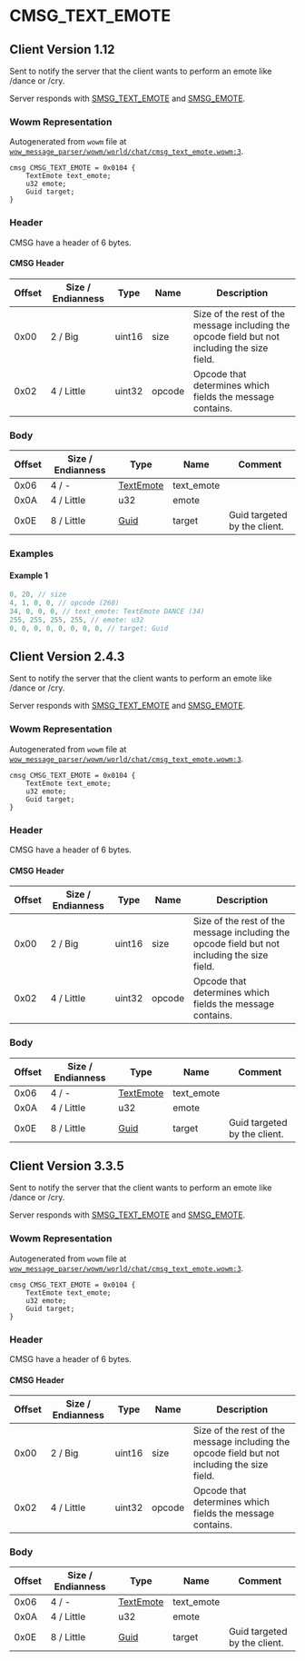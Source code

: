 # CMSG_TEXT_EMOTE

## Client Version 1.12

Sent to notify the server that the client wants to perform an emote like /dance or /cry.

Server responds with [SMSG_TEXT_EMOTE](./smsg_text_emote.md) and [SMSG_EMOTE](./smsg_emote.md).

### Wowm Representation

Autogenerated from `wowm` file at [`wow_message_parser/wowm/world/chat/cmsg_text_emote.wowm:3`](https://github.com/gtker/wow_messages/tree/main/wow_message_parser/wowm/world/chat/cmsg_text_emote.wowm#L3).
```rust,ignore
cmsg CMSG_TEXT_EMOTE = 0x0104 {
    TextEmote text_emote;
    u32 emote;
    Guid target;
}
```
### Header

CMSG have a header of 6 bytes.

#### CMSG Header

| Offset | Size / Endianness | Type   | Name   | Description |
| ------ | ----------------- | ------ | ------ | ----------- |
| 0x00   | 2 / Big           | uint16 | size   | Size of the rest of the message including the opcode field but not including the size field.|
| 0x02   | 4 / Little        | uint32 | opcode | Opcode that determines which fields the message contains.|

### Body

| Offset | Size / Endianness | Type | Name | Comment |
| ------ | ----------------- | ---- | ---- | ------- |
| 0x06 | 4 / - | [TextEmote](textemote.md) | text_emote |  |
| 0x0A | 4 / Little | u32 | emote |  |
| 0x0E | 8 / Little | [Guid](../types/packed-guid.md) | target | Guid targeted by the client. |

### Examples

#### Example 1

```c
0, 20, // size
4, 1, 0, 0, // opcode (260)
34, 0, 0, 0, // text_emote: TextEmote DANCE (34)
255, 255, 255, 255, // emote: u32
0, 0, 0, 0, 0, 0, 0, 0, // target: Guid
```
## Client Version 2.4.3

Sent to notify the server that the client wants to perform an emote like /dance or /cry.

Server responds with [SMSG_TEXT_EMOTE](./smsg_text_emote.md) and [SMSG_EMOTE](./smsg_emote.md).

### Wowm Representation

Autogenerated from `wowm` file at [`wow_message_parser/wowm/world/chat/cmsg_text_emote.wowm:3`](https://github.com/gtker/wow_messages/tree/main/wow_message_parser/wowm/world/chat/cmsg_text_emote.wowm#L3).
```rust,ignore
cmsg CMSG_TEXT_EMOTE = 0x0104 {
    TextEmote text_emote;
    u32 emote;
    Guid target;
}
```
### Header

CMSG have a header of 6 bytes.

#### CMSG Header

| Offset | Size / Endianness | Type   | Name   | Description |
| ------ | ----------------- | ------ | ------ | ----------- |
| 0x00   | 2 / Big           | uint16 | size   | Size of the rest of the message including the opcode field but not including the size field.|
| 0x02   | 4 / Little        | uint32 | opcode | Opcode that determines which fields the message contains.|

### Body

| Offset | Size / Endianness | Type | Name | Comment |
| ------ | ----------------- | ---- | ---- | ------- |
| 0x06 | 4 / - | [TextEmote](textemote.md) | text_emote |  |
| 0x0A | 4 / Little | u32 | emote |  |
| 0x0E | 8 / Little | [Guid](../types/packed-guid.md) | target | Guid targeted by the client. |

## Client Version 3.3.5

Sent to notify the server that the client wants to perform an emote like /dance or /cry.

Server responds with [SMSG_TEXT_EMOTE](./smsg_text_emote.md) and [SMSG_EMOTE](./smsg_emote.md).

### Wowm Representation

Autogenerated from `wowm` file at [`wow_message_parser/wowm/world/chat/cmsg_text_emote.wowm:3`](https://github.com/gtker/wow_messages/tree/main/wow_message_parser/wowm/world/chat/cmsg_text_emote.wowm#L3).
```rust,ignore
cmsg CMSG_TEXT_EMOTE = 0x0104 {
    TextEmote text_emote;
    u32 emote;
    Guid target;
}
```
### Header

CMSG have a header of 6 bytes.

#### CMSG Header

| Offset | Size / Endianness | Type   | Name   | Description |
| ------ | ----------------- | ------ | ------ | ----------- |
| 0x00   | 2 / Big           | uint16 | size   | Size of the rest of the message including the opcode field but not including the size field.|
| 0x02   | 4 / Little        | uint32 | opcode | Opcode that determines which fields the message contains.|

### Body

| Offset | Size / Endianness | Type | Name | Comment |
| ------ | ----------------- | ---- | ---- | ------- |
| 0x06 | 4 / - | [TextEmote](textemote.md) | text_emote |  |
| 0x0A | 4 / Little | u32 | emote |  |
| 0x0E | 8 / Little | [Guid](../types/packed-guid.md) | target | Guid targeted by the client. |

